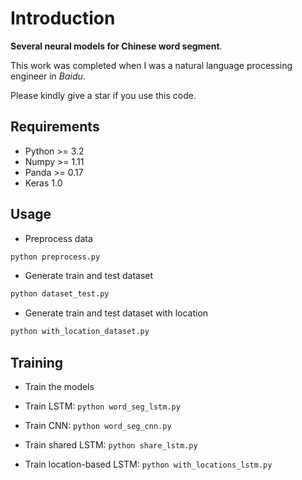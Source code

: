 # Introduction

**Several neural models for Chinese word segment**.

This work was completed when I was a natural language processing engineer in *Baidu*.
  
Please kindly give a star if you use this code. 

## Requirements

* Python >= 3.2
* Numpy >= 1.11
* Panda >= 0.17
* Keras 1.0

## Usage

* Preprocess data
```bash
python preprocess.py
```
* Generate train and test dataset
```bash
python dataset_test.py
```

* Generate train and test dataset with location
```bash
python with_location_dataset.py
```

## Training
* Train the models

* Train LSTM: ```python word_seg_lstm.py```

* Train CNN: ```python word_seg_cnn.py```

* Train shared LSTM: ```python share_lstm.py```

* Train location-based LSTM: ```python with_locations_lstm.py```

